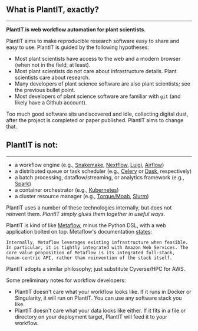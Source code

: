 ## What **is** PlantIT, exactly?

---

**PlantIT is web workflow automation for plant scientists.**

PlantIT aims to make reproducible research software easy to share and easy to use. PlantIT is guided by the following hypotheses:

- Most plant scientists have access to the web and a modern browser (when not in the field, at least).
- Most plant scientists do not care about infrastructure details. Plant scientists care about research.
- Many developers of plant science software are also plant scientists; see the previous bullet point.
- Most developers of plant science software are familiar with `git` (and likely have a Github account).

Too much good software sits undiscovered and idle, collecting digital dust, after the project is completed or paper published. PlantIT aims to change that.

## PlantIT **is not**:

---

- a workflow engine (e.g., [Snakemake](https://snakemake.readthedocs.io/en/stable/), [Nextflow](https://www.nextflow.io/), [Luigi](https://luigi.readthedocs.io/en/stable/), [Airflow](https://airflow.apache.org/))
- a distributed queue or task scheduler (e.g., [Celery](https://docs.celeryproject.org/en/stable/index.html) or [Dask](https://dask.org/), respectively)
- a batch processing, dataflow/streaming, or analytics framework (e.g., [Spark](https://spark.apache.org/))
- a container orchestrator (e.g., [Kubernetes](https://kubernetes.io/))
- a cluster resource manager (e.g., [Torque/Moab](https://adaptivecomputing.com/cherry-services/torque-resource-manager/), [Slurm](https://slurm.schedmd.com/overview.html))

PlantIT uses a number of these technologies internally, but does not reinvent them. *PlantIT simply glues them together in useful ways*.

PlantIT is kind of like [Metaflow](https://metaflow.org/), minus the Python DSL, with a web application bolted on top. Metaflow's documentation [states](https://docs.metaflow.org/introduction/what-is-metaflow#infrastructure-stack-for-data-science):


```Internally, Metaflow leverages existing infrastructure when feasible. In particular, it is tightly integrated with Amazon Web Services. The core value proposition of Metaflow is its integrated full-stack, human-centric API, rather than reinvention of the stack itself.```


PlantIT adopts a similar philosophy; just substitute Cyverse/HPC for AWS.

Some preliminary notes for workflow developers:

- PlantIT doesn't care what your workflow looks like. If it runs in Docker or Singularity, it will run on PlantIT. You can use any software stack you like.
- PlantIT doesn't care what your data looks like either. If it fits in a file or directory on your deployment target, PlantIT will feed it to your workflow.